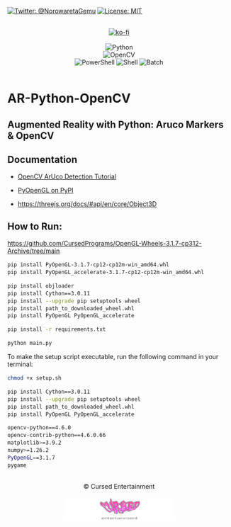 [![Twitter: @NorowaretaGemu](https://img.shields.io/badge/X-@NorowaretaGemu-blue.svg?style=flat)](https://x.com/NorowaretaGemu)
[![License: MIT](https://img.shields.io/badge/License-MIT-yellow.svg)](https://opensource.org/licenses/MIT)

<br>
<div align="center">
  <a href="https://ko-fi.com/cursedentertainment">
    <img src="https://ko-fi.com/img/githubbutton_sm.svg" alt="ko-fi" style="width: 20%;"/>
  </a>
</div>
  <br>

<div align="center">
  <img alt="Python" src="https://img.shields.io/badge/python%20-%23323330.svg?&style=for-the-badge&logo=python&logoColor=white"/>
</div>

<div align="center">
   <img alt="OpenCV" src="https://img.shields.io/badge/opencv-%23323330.svg?&style=for-the-badge&logo=opencv&logoColor=white"/>
</div>
<div align="center">
  <img alt="PowerShell" src="https://img.shields.io/badge/PowerShell-%23323330.svg?&style=for-the-badge&logo=powershell&logoColor=white"/>
  <img alt="Shell" src="https://img.shields.io/badge/Shell-%23323330.svg?&style=for-the-badge&logo=gnu-bash&logoColor=white"/>
  <img alt="Batch" src="https://img.shields.io/badge/Batch-%23323330.svg?&style=for-the-badge&logo=windows&logoColor=white"/>
  </div>  
  <br>

# AR-Python-OpenCV
## Augmented Reality with Python: Aruco Markers & OpenCV

## Documentation
- [OpenCV ArUco Detection Tutorial](https://docs.opencv.org/4.x/d5/dae/tutorial_aruco_detection.html)
- [PyOpenGL on PyPI](https://pypi.org/project/PyOpenGL/)

- https://threejs.org/docs/#api/en/core/Object3D

## How to Run:

https://github.com/CursedPrograms/OpenGL-Wheels-3.1.7-cp312-Archive/tree/main

```bash
pip install PyOpenGL-3.1.7-cp12-cp12m-win_amd64.whl
pip install PyOpenGL_accelerate-3.1.7-cp12-cp12m-win_amd64.whl
```

```bash
pip install objloader
pip install Cython==3.0.11
pip install --upgrade pip setuptools wheel
pip install path_to_downloaded_wheel.whl
pip install PyOpenGL PyOpenGL_accelerate
```

```bash
pip install -r requirements.txt
```

```bash
python main.py
```
To make the setup script executable, run the following command in your terminal:

```bash
chmod +x setup.sh
```

```bash
pip install Cython==3.0.11
pip install --upgrade pip setuptools wheel
pip install path_to_downloaded_wheel.whl
pip install PyOpenGL PyOpenGL_accelerate
```

```bash
opencv-python==4.6.0
opencv-contrib-python==4.6.0.66
matplotlib>=3.9.2
numpy>=1.26.2
PyOpenGL==3.1.7
pygame
```
<br>
<div align="center">
© Cursed Entertainment
</div>
<br>
<div align="center">
<a href="https://cursed-entertainment.itch.io/" target="_blank">
    <img src="https://github.com/CursedPrograms/cursedentertainment/raw/main/images/logos/logo-wide-grey.png"
        alt="CursedEntertainment Logo" style="width:250px;">
</a>
</div>

